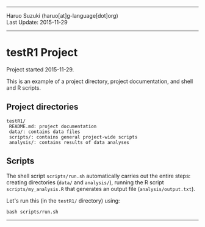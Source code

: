 ----------

Haruo Suzuki (haruo[at]g-language[dot]org)  
Last Update: 2015-11-29  

----------

# testR1 Project
Project started 2015-11-29.  

This is an example of a project directory, project documentation, and shell and R scripts.

## Project directories

    testR1/
     README.md: project documentation
     data/: contains data files
     scripts/: contains general project-wide scripts
     analysis/: contains results of data analyses

## Scripts

The shell script `scripts/run.sh` automatically carries out the entire steps: creating directories (`data/` and `analysis/`), running the R script `scripts/my_analysis.R` that generates an output file (`analysis/output.txt`).

Let's run this (in the `testR1/` directory) using:

    bash scripts/run.sh

----------


